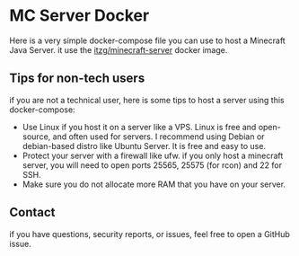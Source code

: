 # MC Server Docker

Here is a very simple docker-compose file you can use to host a Minecraft Java Server.
it use the [itzg/minecraft-server](https://hub.docker.com/r/itzg/minecraft-server) docker image.

## Tips for non-tech users

if you are not a technical user, here is some tips to host a server using this docker-compose:

- Use Linux if you host it on a server like a VPS. Linux is free and open-source, and often used for servers.
I recommend using Debian or debian-based distro like Ubuntu Server. It is free and easy to use.
- Protect your server with a firewall like ufw. if you only host a minecraft server, you will need to open ports 25565, 25575 (for rcon) and 22 for SSH.
- Make sure you do not allocate more RAM that you have on your server.

## Contact

if you have questions, security reports, or issues, feel free to open a GitHub issue.